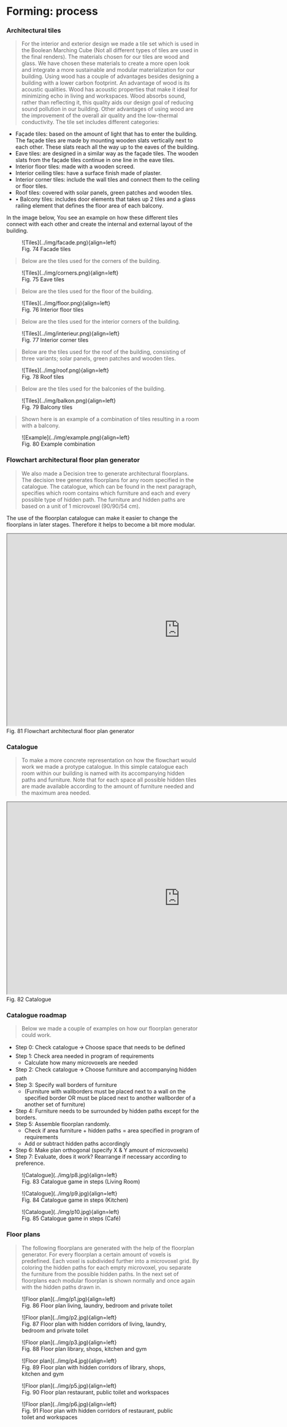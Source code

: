 # **Forming: process**

### Architectural tiles
> For the interior and exterior design we made a tile set which is used in the Boolean Marching Cube (Not all different types of tiles are used in the final renders). The materials chosen for our tiles are wood and glass. We have chosen these materials to create a more open look and integrate a more sustainable and modular materialization for our building. 
Using wood has a couple of advantages besides designing a building with a lower carbon footprint. An advantage of wood is its acoustic qualities. Wood has acoustic properties that make it ideal for minimizing echo in living and workspaces. Wood absorbs sound, rather than reflecting it, this quality aids our design goal of reducing sound pollution in our building. Other advantages of using wood are the improvement of the overall air quality and the low-thermal conductivity.
The tile set includes different categories:

* Façade tiles: based on the amount of light that has to enter the building. The façade tiles are made by mounting wooden slats vertically next to each other. These slats reach all the way up to the eaves of the building.  
* Eave tiles: are designed in a similar way as the façade tiles. The wooden slats from the façade tiles continue in one line in the eave tiles. 
* Interior floor tiles: made with a wooden screed.
* Interior ceiling tiles: have a surface finish made of plaster.
* Interior corner tiles: include the wall tiles and connect them to the ceiling or floor tiles.
* Roof tiles: covered with solar panels, green patches and wooden tiles.
* •	Balcony tiles: includes door elements that takes up 2 tiles and a glass railing element that defines the floor area of each balcony.

In the image below, You see an example on how these different tiles connect with each other and create the internal and external layout of the building.

<figure markdown>
  ![Tiles](../img/facade.png){align=left}
  <figcaption>Fig. 74 Facade tiles</figcaption>
</figure>

> Below are the tiles used for the corners of the building.
<figure markdown>
  ![Tiles](../img/corners.png){align=left}
  <figcaption>Fig. 75 Eave tiles</figcaption>
</figure>

> Below are the tiles used for the floor of the building.
<figure markdown>
  ![Tiles](../img/floor.png){align=left}
  <figcaption>Fig. 76 Interior floor tiles</figcaption>
</figure>

> Below are the tiles used for the interior corners of the building.
<figure markdown>
  ![Tiles](../img/interieur.png){align=left}
  <figcaption>Fig. 77 Interior corner tiles</figcaption>
</figure>

> Below are the tiles used for the roof of the building, consisting of three variants; solar panels, green patches and wooden tiles.
<figure markdown>
  ![Tiles](../img/roof.png){align=left}
  <figcaption>Fig. 78 Roof tiles</figcaption>
</figure>

> Below are the tiles used for the balconies of the building.
<figure markdown>
  ![Tiles](../img/balkon.png){align=left}
  <figcaption>Fig. 79 Balcony tiles</figcaption>
</figure>

> Shown here is an example of a combination of tiles resulting in a room with a balcony.
<figure markdown>
  ![Example](../img/example.png){align=left}
  <figcaption>Fig. 80 Example combination</figcaption>
</figure>

### **Flowchart architectural floor plan generator**
> We also made a Decision tree to generate architectural floorplans. The decision tree generates floorplans for any room specified in the catalogue. The catalogue, which can be found in the next paragraph, specifies which room contains which furniture and each and every possible type of hidden path. The furniture and hidden paths are based on a unit of 1 microvoxel (90/90/54 cm).

The use of the floorplan catalogue can make it easier to change the floorplans in later stages. Therefore it helps to become a bit more modular. 

<iframe src="https://drive.google.com/file/d/1h6SMtFmjkWi_0aQdZR8dSdFcPD2UwpUG/preview" width="900" height="500px"></iframe>
Fig. 81 Flowchart architectural floor plan generator

### **Catalogue**
> To make a more concrete representation on how the flowchart would work we made a protype catalogue. In this simple catalogue each room within our building is named with its accompanying hidden paths and furniture. Note that for each space all possible hidden tiles are made available according to the amount of furniture needed and the maximum area needed.
<iframe src="https://drive.google.com/file/d/1IkZJ38FgJL6EoMk5fy0FHdbkC-CY1pDq/preview" width="900" height="500px"></iframe>
Fig. 82 Catalogue

### **Catalogue roadmap**
> Below we made a couple of examples on how our floorplan generator could work. 

* Step 0:  Check catalogue 🡪 Choose space that needs to be defined
* Step 1:  Check area needed in program of requirements
    * Calculate how many microvoxels are needed
* Step 2:  Check catalogue 🡪 Choose furniture and accompanying hidden path
* Step 3:  Specify wall borders of furniture
    * (Furniture with wallborders must be placed next to a wall on the specified border OR must be placed next to another wallborder of a another set of furniture)
* Step 4:  Furniture needs to be surrounded by hidden paths except for the borders.
* Step 5:  Assemble floorplan randomly.
    * Check if area furniture + hidden paths = area specified in program of requirements
    * Add or subtract hidden paths accordingly
* Step 6:  Make plan orthogonal (specify X & Y amount of microvoxels)
* Step 7:  Evaluate, does it work? Rearrange if necessary according to preference.

<figure markdown>
  ![Catalogue](../img/p8.jpg){align=left}
  <figcaption>Fig. 83 Catalogue game in steps (Living Room)</figcaption>
</figure>

<figure markdown>
  ![Catalogue](../img/p9.jpg){align=left}
  <figcaption>Fig. 84 Catalogue game in steps (Kitchen)</figcaption>
</figure>
<figure markdown>
  ![Catalogue](../img/p10.jpg){align=left}
  <figcaption>Fig. 85 Catalogue game in steps (Café)</figcaption>
</figure>

### **Floor plans**
> The following floorplans are generated with the help of the floorplan generator. For every floorplan a certain amount of voxels is predefined. Each voxel is subdivided further into a microvoxel grid. By coloring the hidden paths for each empty microvoxel, you separate the furniture from the possible hidden paths. In the next set of floorplans each modular floorplan is shown normally and once again with the hidden paths drawn in.

<figure markdown>
  ![Floor plan](../img/p1.jpg){align=left}
  <figcaption>Fig. 86 Floor plan living, laundry, bedroom and private toilet</figcaption>
</figure>

<figure markdown>
  ![Floor plan](../img/p2.jpg){align=left}
  <figcaption>Fig. 87 Floor plan with hidden corridors of living, laundry, bedroom and private toilet</figcaption>
</figure>

<figure markdown>
  ![Floor plan](../img/p3.jpg){align=left}
  <figcaption>Fig. 88 Floor plan library, shops, kitchen and gym</figcaption>
</figure>

<figure markdown>
  ![Floor plan](../img/p4.jpg){align=left}
  <figcaption>Fig. 89 Floor plan with hidden corridors of library, shops, kitchen and gym</figcaption>
</figure>

<figure markdown>
  ![Floor plan](../img/p5.jpg){align=left}
  <figcaption>Fig. 90 Floor plan restaurant, public toilet and workspaces</figcaption>
</figure>

<figure markdown>
  ![Floor plan](../img/p6.jpg){align=left}
  <figcaption>Fig. 91 Floor plan with hidden corridors of restaurant, public toilet and workspaces</figcaption>
</figure>